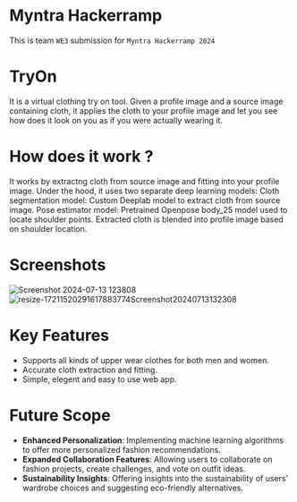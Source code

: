 # Myntra Hackerramp
This is team `WE3` submission for `Myntra Hackerramp 2024`

# TryOn 
It is a virtual clothing try on tool. Given a profile image and a source image containing cloth, it applies the cloth to your profile image and let you see how does it look on you as if you were actually wearing it.

# How does it work ?
It works by extractng cloth from source image and fitting into your profile image.
Under the hood, it uses two separate deep learning models:
Cloth segmentation model: Custom Deeplab model to extract cloth from source image.
Pose estimator model: Pretrained Openpose body_25 model used to locate shoulder points.
Extracted cloth is blended into profile image based on shoulder location.

# Screenshots
![Screenshot 2024-07-13 123808](https://github.com/user-attachments/assets/3ce73007-6301-4f29-b355-9ee4553abcac) 
![resize-17211520291617883774Screenshot20240713132308](https://github.com/user-attachments/assets/a8deed05-3919-4480-a56e-efe44e957bfe)




# Key Features
- Supports all kinds of upper wear clothes for both men and women.
- Accurate cloth extraction and fitting.
- Simple, elegent and easy to use web app.

# Future Scope
- **Enhanced Personalization**: Implementing machine learning algorithms to offer more personalized fashion recommendations.
- **Expanded Collaboration Features**: Allowing users to collaborate on fashion projects, create challenges, and vote on outfit ideas.
- **Sustainability Insights**: Offering insights into the sustainability of users’ wardrobe choices and suggesting eco-friendly alternatives.

